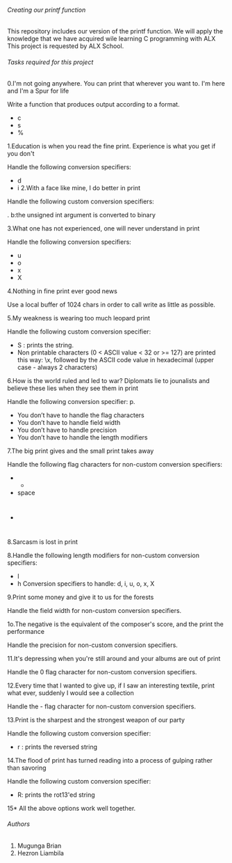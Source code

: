 ###### *Creating our printf function*

This repository includes our version of the printf function. We will apply the knowledge that we have acquired wile learning C programming with ALX
This project is requested by ALX School.



###### *Tasks required for this project*
0.I'm not going anywhere. You can print that wherever you want to. I'm here and I'm a Spur for life

 Write a function that produces output according to a format.
- c
- s
- %

1.Education is when you read the fine print. Experience is what you get if you don't

 Handle the following conversion specifiers:
- d
- i
2.With a face like mine, I do better in print

Handle the following custom conversion specifiers:

. b:the unsigned int argument is converted to binary

3.What one has not experienced, one will never understand in print

Handle the following conversion specifiers:

 - u
 - o
 - x
 - X

4.Nothing in fine print ever good news

Use a local buffer of 1024 chars in order to call write as little as possible.

5.My weakness is wearing too much leopard print

Handle the following custom conversion specifier:

 - S : prints the string.
 - Non printable characters (0 < ASCII value < 32 or >= 127) are     printed this way: \x, followed by the ASCII code value in hexadecimal (upper case - always 2 characters)
 
 6.How is the world ruled and led to war? Diplomats lie to jounalists and believe these lies when they see them in print

Handle the following conversion specifier: p.

 - You don’t have to handle the flag characters
 - You don’t have to handle field width
 - You don’t have to handle precision
 - You don’t have to handle the length modifiers

7.The big print gives and the small print takes away

Handle the following flag characters for non-custom conversion specifiers:

 - +
 - space
 - #
 
 8.Sarcasm is lost in print
 
8.Handle the following length modifiers for non-custom conversion specifiers:

 - l
 - h
Conversion specifiers to handle: d, i, u, o, x, X

9.Print some money and give it to us for the forests

Handle the field width for non-custom conversion specifiers.

1o.The negative is the equivalent of the composer's score, and the print the performance

Handle the precision for non-custom conversion specifiers.

11.It's depressing when you're still around and your albums are out of print

Handle the 0 flag character for non-custom conversion specifiers.

12.Every time that I wanted to give up, if I saw an interesting textile, print what ever, suddenly I would see a collection

Handle the - flag character for non-custom conversion specifiers.

13.Print is the sharpest and the strongest weapon of our party

Handle the following custom conversion specifier:

 - r : prints the reversed string
 
14.The flood of print has turned reading into a process of gulping rather than savoring

Handle the following custom conversion specifier:

 - R: prints the rot13'ed string

15*
All the above options work well together.

###### *Authors*

1. Mugunga Brian
2. Hezron Liambila
 
